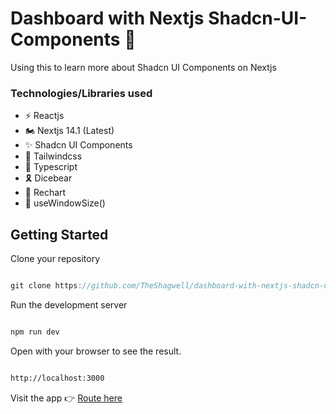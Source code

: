 # Dashboard with Nextjs Shadcn-UI-Components 🤿
Using this to learn more about Shadcn UI Components on Nextjs

### Technologies/Libraries used
- ⚡ Reactjs
- 🏍 Nextjs 14.1 (Latest)
- ✨ Shadcn UI Components
- 🏓 Tailwindcss
- 🎄 Typescript
- 🎗 Dicebear
- 🎑 Rechart
- 🧥 useWindowSize()

## Getting Started


Clone your repository
```typescript

git clone https://github.com/TheShagwell/dashboard-with-nextjs-shadcn-ui-components.git

```

Run the development server
```bash

npm run dev

```

Open with your browser to see the result.
```bash

http://localhost:3000

```

Visit the app 👉 [Route here](https://nextjs-shadcn-dashboard-one.vercel.app)
